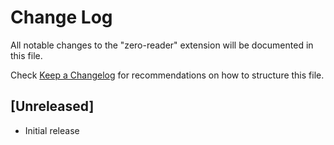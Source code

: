 # Change Log

All notable changes to the "zero-reader" extension will be documented in this file.

Check [Keep a Changelog](http://keepachangelog.com/) for recommendations on how to structure this file.

## [Unreleased]

- Initial release